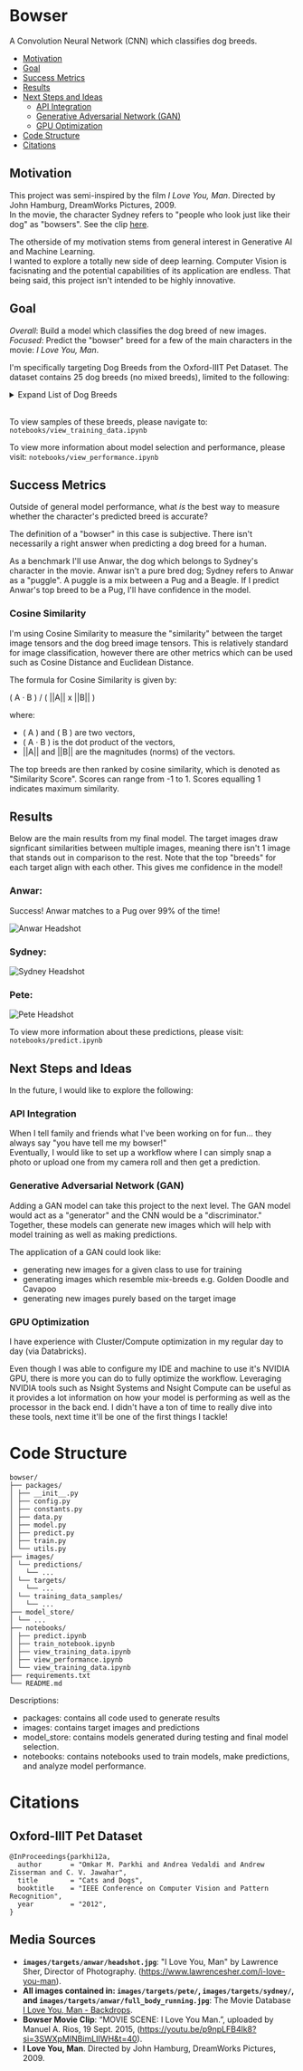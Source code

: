# Bowser
A Convolution Neural Network (CNN) which classifies dog breeds.

- [Motivation](#Motivation)
- [Goal](#Goal)
- [Success Metrics](#Success-Metrics)
- [Results](#Results)
- [Next Steps and Ideas](#Next-Steps-and-Ideas)
  - [API Integration](#API-Integration)
  - [Generative Adversarial Network (GAN)](#Generative-Adversarial-Network-(GAN))
  - [GPU Optimization](#GPU-Optimization)
- [Code Structure](#Code-Structure)
- [Citations](#Citations)

## Motivation
This project was semi-inspired by the film *I Love You, Man*. Directed by John Hamburg, DreamWorks Pictures, 2009. <br/>
In the movie, the character Sydney refers to "people who look just like their dog" as "bowsers". See the clip [here](https://youtu.be/p9npLFB4lk8?si=3SWXpMINBimLIIWH&t=40).<br/>

The otherside of my motivation stems from general interest in Generative AI and Machine Learning.<br/>
I wanted to explore a totally new side of deep learning. Computer Vision is facisnating and the potential capabilities of its application are endless. That being said, this project isn't intended to be highly innovative. 

## Goal
*Overall*: Build a model which classifies the dog breed of new images.<br/>
*Focused*: Predict the "bowser" breed for a few of the main characters in the movie: *I Love You, Man*.

I'm specifically targeting Dog Breeds from the Oxford-IIIT Pet Dataset. The dataset contains 25 dog breeds (no mixed breeds), limited to the following:
<details>
<summary> Expand List of Dog Breeds</summary>

- 'American Bulldog'
- 'American Pit Bull Terrier'
- 'Basset Hound'
- 'Beagle'
- 'Boxer'
- 'Chihuahua'
- 'English Cocker Spaniel'
- 'English Setter'
- 'German Shorthaired'
- 'Great Pyrenees'
- 'Havanese'
- 'Japanese Chin'
- 'Keeshond'
- 'Leonberger'
- 'Miniature Pinscher'
- 'Newfoundland'
- 'Pomeranian'
- 'Pug'
- 'Saint Bernard'
- 'Samoyed'
- 'Scottish Terrier'
- 'Shiba Inu'
- 'Staffordshire Bull Terrier'
- 'Wheaten Terrier'
- 'Yorkshire Terrier'
</details>
<br/>

To view samples of these breeds, please navigate to: `notebooks/view_training_data.ipynb`

To view more information about model selection and performance, please visit: `notebooks/view_performance.ipynb`

## Success Metrics
Outside of general model performance, what *is* the best way to measure whether the character's predicted breed is accurate? 

The definition of a "bowser" in this case is subjective. There isn't necessarily a right answer when predicting a dog breed for a human.

As a benchmark I'll use Anwar, the dog which belongs to Sydney's character in the movie. Anwar isn't a pure bred dog; Sydney refers to Anwar as a "puggle". A puggle is a mix between a Pug and a Beagle. If I predict Anwar's top breed to be a Pug, I'll have confidence in the model.

### Cosine Similarity

I'm using Cosine Similarity to measure the "similarity" between the target image tensors and the dog breed image tensors. This is relatively standard for image classification, however there are other metrics which can be used such as Cosine Distance and Euclidean Distance.

The formula for Cosine Similarity is given by:

 \( A · B \) / \( ||A|| x ||B|| \)

where:
- \( A \) and \( B \) are two vectors,
- \( A · B \) is the dot product of the vectors,
- ||A|| and ||B|| are the magnitudes (norms) of the vectors.

The top breeds are then ranked by cosine similarity, which is denoted as "Similarity Score". Scores can range from -1 to 1. Scores equalling 1 indicates maximum similarity. 

## Results
Below are the main results from my final model. The target images draw signficant similarities between multiple images, meaning there isn't 1 image that stands out in comparison to the rest. Note that the top "breeds" for each target align with each other. This gives me confidence in the model!

### Anwar:
Success! Anwar matches to a Pug over 99% of the time! <br/>

![Anwar Headshot](images/predictions/anwar/headshot_top_3_breeds_153713_model.jpg)


### Sydney:

![Sydney Headshot](images/predictions/sydney/headshot_alt_top_3_breeds_153713_model.jpg)


### Pete:
![Pete Headshot](images/predictions/pete/headshot_alt_top_3_breeds_153713_model.jpg)

To view more information about these predictions, please visit: `notebooks/predict.ipynb`


## Next Steps and Ideas
In the future, I would like to explore the following:

### API Integration
When I tell family and friends what I've been working on for fun... they always say "you have tell me my bowser!" <br/>
Eventually, I would like to set up a workflow where I can simply snap a photo or upload one from my camera roll and then get a prediction.

### Generative Adversarial Network (GAN)
Adding a GAN model can take this project to the next level. The GAN model would act as a "generator" and the CNN would be a "discriminator." Together, these models can generate new images which will help with model training as well as making predictions.

The application of a GAN could look like:
- generating new images for a given class to use for training
- generating images which resemble mix-breeds e.g. Golden Doodle and Cavapoo
- generating new images purely based on the target image

### GPU Optimization
I have experience with Cluster/Compute optimization in my regular day to day (via Databricks). <br/>

Even though I was able to configure my IDE and machine to use it's NVIDIA GPU, there is more you can do to fully optimize the workflow. Leveraging NVIDIA tools such as Nsight Systems and Nsight Compute can be useful as it provides a lot information on how your model is performing as well as the processor in the back end. I didn't have a ton of time to really dive into these tools, next time it'll be one of the first things I tackle!

# Code Structure

```
bowser/
├── packages/
│ ├── __init__.py
│ ├── config.py
│ ├── constants.py
│ ├── data.py
│ ├── model.py
│ ├── predict.py
│ ├── train.py
│ └── utils.py
├── images/
│ └── predictions/
│   └── ...
│ └── targets/
│   └── ...
│ └── training_data_samples/
│   └── ...
├── model_store/
│ └── ...
├── notebooks/
│ ├── predict.ipynb
│ ├── train_notebook.ipynb
│ ├── view_training_data.ipynb
│ ├── view_performance.ipynb
│ └── view_training_data.ipynb
├── requirements.txt
└── README.md
```

Descriptions:
- packages: contains all code used to generate results
- images: contains target images and predictions
- model_store: contains models generated during testing and final model selection.
- notebooks: contains notebooks used to train models, make predictions, and analyze model performance.

# Citations

## Oxford-IIIT Pet Dataset
```
@InProceedings{parkhi12a,
  author       = "Omkar M. Parkhi and Andrea Vedaldi and Andrew Zisserman and C. V. Jawahar",
  title        = "Cats and Dogs",
  booktitle    = "IEEE Conference on Computer Vision and Pattern Recognition",
  year         = "2012",
}
```

## Media Sources
- **`images/targets/anwar/headshot.jpg`**: "I Love You, Man" by Lawrence Sher, Director of Photography. (https://www.lawrencesher.com/i-love-you-man).
- **All images contained in: `images/targets/pete/`, `images/targets/sydney/`, and `images/targets/anwar/full_body_running.jpg`**: The Movie Database [I Love You, Man - Backdrops](https://www.themoviedb.org/movie/16538-i-love-you-man/images/backdrops).
- **Bowser Movie Clip**: “MOVIE SCENE: I Love You Man.”, uploaded by Manuel A. Rios, 19 Sept. 2015, (https://youtu.be/p9npLFB4lk8?si=3SWXpMINBimLIIWH&t=40).
- **I Love You, Man**. Directed by John Hamburg, DreamWorks Pictures, 2009.
